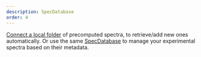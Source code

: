 ```yaml
---
description: SpecDatabase
order: 4
---
```


[Connect a local folder](https://radis.readthedocs.io/en/latest/source/radis.lbl.loader.html#radis.lbl.loader.DatabankLoader.init_database) of precomputed spectra, 
to retrieve/add new ones automatically. Or use the same [SpecDatabase](https://radis.readthedocs.io/en/latest/source/radis.tools.database.html#radis.tools.database.SpecDatabase) to manage your experimental spectra based on their metadata. 


